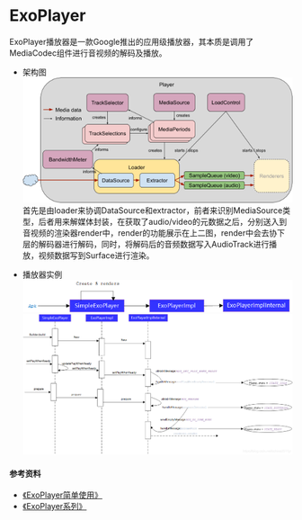 # ExoPlayer
ExoPlayer播放器是一款Google推出的应用级播放器，其本质是调用了MediaCodec组件进行音视频的解码及播放。

+ 架构图
![architecture](./docs/images/glossary-exoplayer-architecture.png)
首先是由loader来协调DataSource和extractor，前者来识别MediaSource类型，后者用来解媒体封装，在获取了audio/video的元数据之后，分别送入到音视频的渲染器render中，render的功能展示在上二图，render中会去协下层的解码器进行解码，同时，将解码后的音频数据写入AudioTrack进行播放，视频数据写到Surface进行渲染。


+ 播放器实例
![architecture](./docs/images/exo.png)
![architecture](./docs/images/exo-state.png)

#### 参考资料
+ [《ExoPlayer简单使用》](https://www.jianshu.com/p/7cecaa990605)
+ [《ExoPlayer系列》](https://blog.csdn.net/achina2011jy/article/details/112602262)